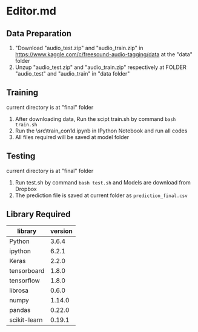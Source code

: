 # Editor.md
## Data Preparation
1. "Download "audio_test.zip" and "audio_train.zip" in https://www.kaggle.com/c/freesound-audio-tagging/data  at the "data" folder
2. Unzup "audio_test.zip" and "audio_train.zip" respectively at FOLDER "audio_test" and "audio_train" in "data folder"

## Training
current directory is at "final" folder
1. After downloading data, Run the scipt train.sh by command `bash train.sh` 
2. Run the \src\train_con1d.ipynb in IPython Notebook and run all codes
3. All files required will be saved at model folder

## Testing
current directory is at "final" folder
1. Run test.sh by command `bash test.sh` and
Models are download from Dropbox
2. The prediction file is saved at current folder as `prediction_final.csv`

## Library Required
|   library | version   |
| ------------ | ------------ |
|  Python | 3.6.4  |
|  ipython |  6.2.1 |
| Keras  |  2.2.0 |
| tensorboard  | 1.8.0  |
|  tensorflow | 1.8.0  |
|  librosa |  0.6.0 |
| numpy  |  1.14.0 |
|  pandas | 0.22.0  |
|  scikit-learn | 0.19.1  |



